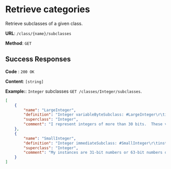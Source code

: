 # Retrieve categories
Retrieve subclasses of a given class.

**URL**: `/class/{name}/subclasses`

**Method**: `GET`

## Success Responses

**Code** : `200 OK`

**Content**: `[string]`

**Example:**: `Integer` subclasses `GET /classes/Integer/subclasses`.
```json
[
    {
        "name": "LargeInteger",
        "definition": "Integer variableByteSubclass: #LargeInteger\r\tinstanceVariableNames: ''\r\tclassVariableNames: ''\r\tpoolDictionaries: ''\r\tcategory: 'Kernel-Numbers'",
        "superclass": "Integer",
        "comment": "I represent integers of more than 30 bits.  These values are beyond the range of SmallInteger, and are encoded here as an array of 8-bit digits. "
    },
    {
        "name": "SmallInteger",
        "definition": "Integer immediateSubclass: #SmallInteger\r\tinstanceVariableNames: ''\r\tclassVariableNames: ''\r\tpoolDictionaries: ''\r\tcategory: 'Kernel-Numbers'",
        "superclass": "Integer",
        "comment": "My instances are 31-bit numbers or 63-bit numbers depending on the image architecture, stored in twos complement form. The allowable range is approximately +- 1 billion (31 bits), 1 quintillion (63 bits)  (see SmallInteger minVal, maxVal)."
    }
]
```